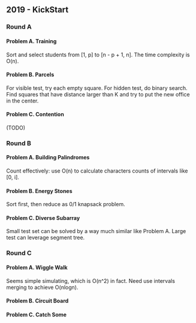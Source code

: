 ## 2019 - KickStart

### Round A

#### Problem A. Training

Sort and select students from [1, p] to [n - p + 1, n]. The time complexity is O(n).

#### Problem B. Parcels

For visible test, try each empty square.
For hidden test, do binary search. Find squares that have distance larger than K and try to put the new office in the center.

#### Problem C. Contention

(TODO)

### Round B

#### Problem A. Building Palindromes

Count effectively: use O(n) to calculate characters counts of intervals like [0, i].

#### Problem B. Energy Stones

Sort first, then reduce as 0/1 knapsack problem.

#### Problem C. Diverse Subarray

Small test set can be solved by a way much similar like Problem A.
Large test can leverage segment tree.

### Round C

#### Problem A. Wiggle Walk

Seems simple simulating, which is O(n^2) in fact. Need use intervals merging to achieve O(nlogn).

#### Problem B. Circuit Board

#### Problem C. Catch Some
